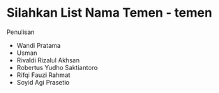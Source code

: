 # Silahkan List Nama Temen - temen

Penulisan

- Wandi Pratama
- Usman
- Rivaldi Rizalul Akhsan
- Robertus Yudho Saktiantoro
- Rifqi Fauzi Rahmat
- Soyid Agi Prasetio
